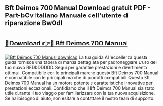 ## Bft Deimos 700 Manual Download gratuit PDF - Part-bCv Italiano Manuale dell'utente di riparazione BwOdl

# <h2><a href="http://dfgfwm0.blite.top/?on=Bft+Deimos+700+Manual">🔗Download 👉🔴 Bft Deimos 700 Manual</a></h2>

[![Bft Deimos 700 Manual download](https://i.imgur.com/lujVjoI.png)](http://dfgfwm0.blite.top/?on=Bft+Deimos+700+Manual)
La tua guida All'eccellenza questa guida fornisce una tabella di marcia dettagliata per padroneggiare L'uso del tuo nuovo REDDDDDDD. Segui per garantire prestazioni e divertimento ottimali. Compatibile con le principali marche questo Bft Deimos 700 Manual è compatibile con le principali marche di prodotti compatibili. Questo Bft Deimos 700 Manual ha un motore potente e caratteristiche innovative per prestazioni eccezionali. Confidiamo che il Bft Deimos 700 Manual sia stato utile durante il tuo viaggio per familiarizzare con la tua nuova acquisizione. Se hai bisogno di aiuto, non esitare a contattare il nostro team di supporto.
